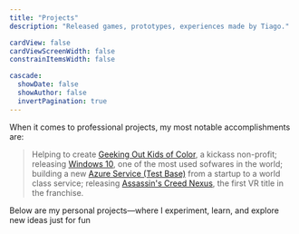 ```yaml
---
title: "Projects"
description: "Released games, prototypes, experiences made by Tiago."

cardView: false
cardViewScreenWidth: false
constrainItemsWidth: false

cascade:
  showDate: false
  showAuthor: false
  invertPagination: true
---
```


When it comes to professional projects, my most notable accomplishments are:
> Helping to create <a href="https://www.gokic.org/" target="_blank">Geeking Out Kids of Color</a>, a kickass non-profit; releasing <a href="https://www.microsoft.com/en-us/software-download/windows10" target="_blank">Windows 10</a>, one of the most used sofwares in the world; building a new <a href="https://techcommunity.microsoft.com/t5/windows-it-pro-blog/test-base-for-microsoft-365-now-in-public-preview/ba-p/2547826" target="_blank">Azure Service (Test Base)</a> from a startup to a world class service; releasing <a href="https://www.ubisoft.com/en-us/game/assassins-creed/nexus-vr" target="_blank">Assassin's Creed Nexus</a>, the first VR title in the franchise.

Below are my personal projects—where I experiment, learn, and explore new ideas just for fun